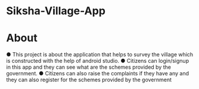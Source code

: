 # Siksha-Village-App

# About
● This project is about the application that helps to survey the village which is constructed with
the help of android studio.
● Citizens can login/signup in this app and they can see what are the schemes provided by the
government.
● Citizens can also raise the complaints if they have any and they can also register for the
schemes provided by the government
